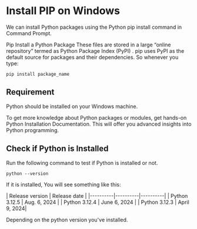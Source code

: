 # Install PIP on Windows
We can install Python packages using the Python pip install command in Command Prompt.

Pip Install a Python Package
These files are stored in a large “online repository” termed as Python Package Index (PyPI) . pip uses PyPI as the default source for packages and their dependencies. So whenever you type:

```shell
pip install package_name
```

## Requirement
Python should be installed on your Windows machine.

To get more knowledge about Python packages or modules, get hands-on Python Installation Documentation. This will offer you advanced insights into Python programming.

## Check if Python is Installed
Run the following command to test if Python is installed or not.

```shell
python --version
```

If it is installed, You will see something like this:

| Release version |  Release date |
|----------|----------|----------|
| Python 3.12.5 |  Aug. 6, 2024 | 
| Python 3.12.4 |  June 6, 2024 | 
| Python 3.12.3 |  April 9, 2024| 

Depending on the python version you've installed.
